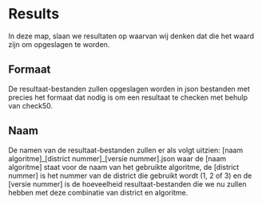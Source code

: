 # Results
In deze map, slaan we resultaten op waarvan wij denken dat die het waard zijn om opgeslagen te worden.

## Formaat
De resultaat-bestanden zullen opgeslagen worden in json bestanden met precies het formaat dat nodig is
om een resultaat te checken met behulp van check50.

## Naam
De namen van de resultaat-bestanden zullen er als volgt uitzien:
    [naam algoritme]\_[district nummer]\_[versie nummer].json
waar de [naam algoritme] staat voor de naam van het gebruikte algoritme,
de [district nummer] is het nummer van de district die gebruikt wordt (1, 2 of 3)
en de [versie nummer] is de hoeveelheid resultaat-bestanden die we nu zullen hebben met deze combinatie
van district en algoritme.